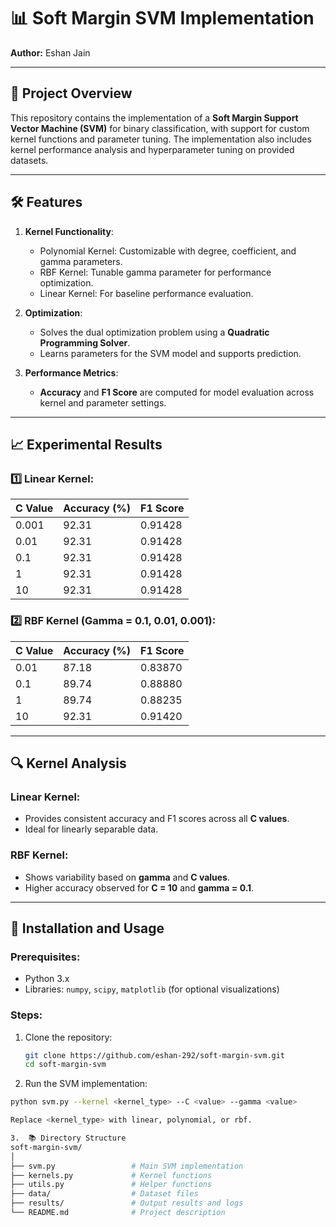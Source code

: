 # 📊 Soft Margin SVM Implementation

**Author:** Eshan Jain  

---

## 🚀 Project Overview

This repository contains the implementation of a **Soft Margin Support Vector Machine (SVM)** for binary classification, with support for custom kernel functions and parameter tuning. The implementation also includes kernel performance analysis and hyperparameter tuning on provided datasets.

---

## 🛠️ Features

1. **Kernel Functionality**: 
   - Polynomial Kernel: Customizable with degree, coefficient, and gamma parameters.
   - RBF Kernel: Tunable gamma parameter for performance optimization.
   - Linear Kernel: For baseline performance evaluation.

2. **Optimization**:
   - Solves the dual optimization problem using a **Quadratic Programming Solver**.
   - Learns parameters for the SVM model and supports prediction.

3. **Performance Metrics**:
   - **Accuracy** and **F1 Score** are computed for model evaluation across kernel and parameter settings.

---

## 📈 Experimental Results

### 1️⃣ Linear Kernel:
| **C Value** | **Accuracy (%)** | **F1 Score** |
|-------------|------------------|--------------|
| 0.001       | 92.31            | 0.91428      |
| 0.01        | 92.31            | 0.91428      |
| 0.1         | 92.31            | 0.91428      |
| 1           | 92.31            | 0.91428      |
| 10          | 92.31            | 0.91428      |

### 2️⃣ RBF Kernel (Gamma = 0.1, 0.01, 0.001):
| **C Value** | **Accuracy (%)** | **F1 Score** |
|-------------|------------------|--------------|
| 0.01        | 87.18            | 0.83870      |
| 0.1         | 89.74            | 0.88880      |
| 1           | 89.74            | 0.88235      |
| 10          | 92.31            | 0.91420      |

---

## 🔍 Kernel Analysis

### Linear Kernel:
- Provides consistent accuracy and F1 scores across all **C values**.  
- Ideal for linearly separable data.

### RBF Kernel:
- Shows variability based on **gamma** and **C values**.  
- Higher accuracy observed for **C = 10** and **gamma = 0.1**.

---

## 🧰 Installation and Usage

### Prerequisites:
- Python 3.x
- Libraries: `numpy`, `scipy`, `matplotlib` (for optional visualizations)

### Steps:
1. Clone the repository:
   ```bash
   git clone https://github.com/eshan-292/soft-margin-svm.git
   cd soft-margin-svm
   
2.	Run the SVM implementation:
   ```bash
   python svm.py --kernel <kernel_type> --C <value> --gamma <value>

Replace <kernel_type> with linear, polynomial, or rbf.
  
3.  📚 Directory Structure
soft-margin-svm/
│
├── svm.py                 # Main SVM implementation
├── kernels.py             # Kernel functions
├── utils.py               # Helper functions
├── data/                  # Dataset files
├── results/               # Output results and logs
└── README.md              # Project description


